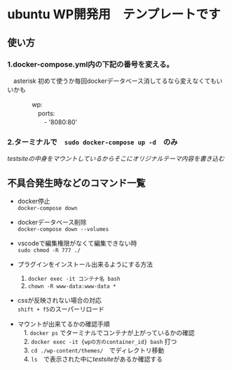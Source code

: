 # ubuntu WP開発用　テンプレートです

## 使い方

### 1.docker-compose.yml内の下記の番号を変える。  
　asterisk 初めて使うか毎回dockerデータベース消してるなら変えなくてもいいかも

　　　　wp:  
　　　　　ports:  
　　　　　　- '8080:80'   

### 2.ターミナルで　`sudo docker-compose up -d`　のみ

*testsiteの中身をマウントしているからそこにオリジナルテーマ内容を書き込む*

## 不具合発生時などのコマンド一覧

* docker停止  
    `docker-compose down`

* dockerデータベース削除  
    `docker-compose down --volumes`

* vscodeで編集権限がなくて編集できない時  
    `sudo chmod -R 777 ./`

* プラグインをインストール出来るようにする方法  
    1. `docker exec -it コンテナ名 bash`
    2. `chown -R www-data:www-data *`

* cssが反映されない場合の対応  
    `shift + f5`のスーパーリロード

* マウントが出来てるかの確認手順  
　1. `docker ps` でターミナルでコンテナが上がっているかの確認  
　2. `docker exec -it {wpの方のcontainer_id} bash` 打つ  
　3. `cd ./wp-content/themes/`　でディレクトリ移動  
　4. `ls`　で表示された中に*testsite*があるか確認する  